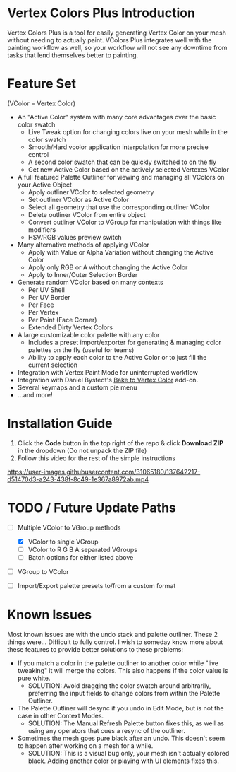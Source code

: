 # Vertex Colors Plus Introduction

Vertex Colors Plus is a tool for easily generating Vertex Color on your mesh without needing to actually paint. VColors Plus integrates well with the painting workflow as well, so your workflow will not see any downtime from tasks that lend themselves better to painting.


# Feature Set

(VColor = Vertex Color)

- An "Active Color" system with many core advantages over the basic color swatch
	- Live Tweak option for changing colors live on your mesh while in the color swatch
	- Smooth/Hard vcolor application interpolation for more precise control
	- A second color swatch that can be quickly switched to on the fly
	- Get new Active Color based on the actively selected Vertexes VColor
- A full featured Palette Outliner for viewing and managing all VColors on your Active Object
	- Apply outliner VColor to selected geometry
	- Set outliner VColor as Active Color
	- Select all geometry that use the corresponding outliner VColor
	- Delete outliner VColor from entire object
	- Convert outliner VColor to VGroup for manipulation with things like modifiers
	- HSV/RGB values preview switch
- Many alternative methods of applying VColor
	- Apply with Value or Alpha Variation without changing the Active Color
	- Apply only RGB or A without changing the Active Color
	- Apply to Inner/Outer Selection Border
- Generate random VColor based on many contexts
	- Per UV Shell
	- Per UV Border
	- Per Face
	- Per Vertex
	- Per Point (Face Corner)
	- Extended Dirty Vertex Colors
- A large customizable color palette with any color
	- Includes a preset import/exporter for generating & managing color palettes on the fly (useful for teams)
	- Ability to apply each color to the Active Color or to just fill the current selection
- Integration with Vertex Paint Mode for uninterrupted workflow
- Integration with Daniel Bystedt's [Bake to Vertex Color](https://3dbystedt.gumroad.com/l/zdgxg) add-on.
- Several keymaps and a custom pie menu
- ...and more!

# Installation Guide

1. Click the **Code** button in the top right of the repo & click **Download ZIP** in the dropdown (Do not unpack the ZIP file)
2. Follow this video for the rest of the simple instructions

https://user-images.githubusercontent.com/31065180/137642217-d51470d3-a243-438f-8c49-1e367a8972ab.mp4


# TODO / Future Update Paths

- [ ] Multiple VColor to VGroup methods
	- [x] VColor to single VGroup
	- [ ] VColor to R G B A separated VGroups
	- [ ] Batch options for either listed above
- [ ] VGroup to VColor
- [ ] Import/Export palette presets to/from a custom format


# Known Issues

Most known issues are with the undo stack and palette outliner. These 2 things were... Difficult to fully control. I wish to someday know more about these features to provide better solutions to these problems:

- If you match a color in the palette outliner to another color while "live tweaking" it will merge the colors. This also happens if the color value is pure white.
  - SOLUTION: Avoid dragging the color swatch around arbitrarily, preferring the input fields to change colors from within the Palette Outliner.
- The Palette Outliner will desync if you undo in Edit Mode, but is not the case in other Context Modes.
  - SOLUTION: The Manual Refresh Palette button fixes this, as well as using any operators that cues a resync of the outliner.
- Sometimes the mesh goes pure black after an undo. This doesn't seem to happen after working on a mesh for a while.
  - SOLUTION: This is a visual bug only, your mesh isn't actually colored black. Adding another color or playing with UI elements fixes this.
